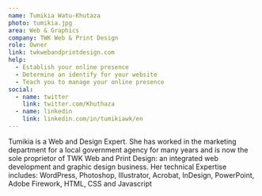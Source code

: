```yaml
---
name: Tumikia Watu-Khutaza
photo: tumikia.jpg
area: Web & Graphics
company: TWK Web & Print Design
role: Owner
link: twkwebandprintdesign.com
help:
  - Establish your online presence
  - Determine an identify for your website
  - Teach you to manage your online presence
social:
  - name: twitter
    link: twitter.com/Khuthaza
  - name: linkedin
    link: linkedin.com/in/tumikiawk/en
---
```

Tumikia is a Web and Design Expert. She has worked in the marketing department for a local government agency for many years and is now the sole proprietor of TWK Web and Print Design: an integrated web development and graphic design business. 
Her technical Expertise includes:
WordPress, Photoshop, Illustrator, Acrobat, InDesign, PowerPoint, Adobe Firework, HTML, CSS and Javascript
